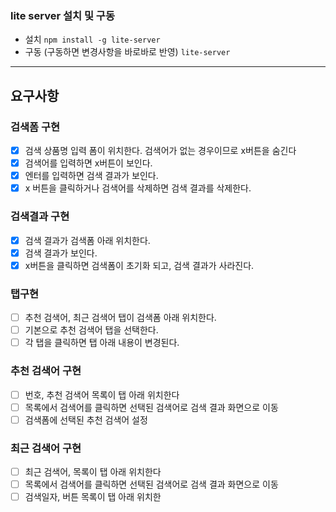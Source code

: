 ### lite server 설치 및 구동
- 설치
``` npm install -g lite-server ```
- 구동 (구동하면 변경사항을 바로바로 반영)
``` lite-server ```

---
## 요구사항
### 검색폼 구현
- [x] 검색 상품명 입력 폼이 위치한다. 검색어가 없는 경우이므로 x버튼을 숨긴다
- [x] 검색어를 입력하면 x버튼이 보인다.
- [x] 엔터를 입력하면 검색 결과가 보인다.
- [x] x 버튼을 클릭하거나 검색어를 삭제하면 검색 결과를 삭제한다.

### 검색결과 구현
- [x] 검색 결과가 검색폼 아래 위치한다.
- [x] 검색 결과가 보인다.
- [x] x버튼을 클릭하면 검색폼이 초기화 되고, 검색 결과가 사라진다.

### 탭구현
- [ ] 추천 검색어, 최근 검색어 탭이 검색폼 아래 위치한다.
- [ ] 기본으로 추천 검색어 탭을 선택한다.
- [ ] 각 탭을 클릭하면 탭 아래 내용이 변경된다.

### 추천 검색어 구현
- [ ] 번호, 추천 검색어 목록이 탭 아래 위치한다
- [ ] 목록에서 검색어를 클릭하면 선택된 검색어로 검색 결과 화면으로 이동
- [ ] 검색폼에 선택된 추천 검색어 설정

### 최근 검색어 구현
- [ ] 최근 검색어, 목록이 탭 아래 위치한다
- [ ] 목록에서 검색어를 클릭하면 선택된 검색어로 검색 결과 화면으로 이동
- [ ] 검색일자, 버튼 목록이 탭 아래 위치한